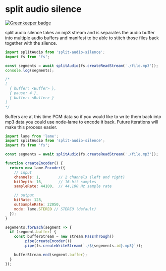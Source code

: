 # split audio silence

[![Greenkeeper badge](https://badges.greenkeeper.io/jcblw/split-audio-silence.svg)](https://greenkeeper.io/)

split audio silence takes an mp3 stream and is separates the audio buffer into multiple audio buffers and manifest to be able to stitch those files back together with the silence.

```js
import splitAudio from 'split-audio-silence';
import fs from 'fs';

const segments = await splitAudio(fs.createReadStream('./file.mp3'));
console.log(segments);

/*
[
  { buffer: <Buffer> },
  { pause: 4 },
  { buffer: <Buffer> }
]
*/

```

Buffers are at this time PCM data so if you would like to write them back into mp3 data
you could use node-lame to encode it back. Future iterations will make this process easier.

```js
import lame from 'lame';
import splitAudio from 'split-audio-silence';
import fs from 'fs';

const segments = await splitAudio(fs.createReadStream('./file.mp3'));

function createEncoder() {
  return new lame.Encoder({
    // input
    channels: 1,        // 2 channels (left and right)
    bitDepth: 16,       // 16-bit samples
    sampleRate: 44100,  // 44,100 Hz sample rate

    // output
    bitRate: 128,
    outSampleRate: 22050,
    mode: lame.STEREO // STEREO (default)
  });
}

segements.forEach(segment => {
  if (segment.buffer) {
    const bufferStream = new stream.PassThrough()
        .pipe(createEncoder())
        .pipe(fs.createWriteStream(`./${segements.id}.mp3}`));

    bufferStream.end(segment.buffer);
  }
});


```
